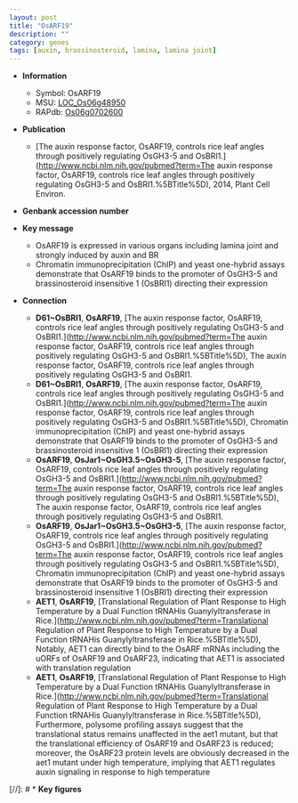 ```yaml
---
layout: post
title: "OsARF19"
description: ""
category: genes
tags: [auxin, brassinosteroid, lamina, lamina joint]
---
```


* **Information**  
    + Symbol: OsARF19  
    + MSU: [LOC_Os06g48950](http://rice.plantbiology.msu.edu/cgi-bin/ORF_infopage.cgi?orf=LOC_Os06g48950)  
    + RAPdb: [Os06g0702600](http://rapdb.dna.affrc.go.jp/viewer/gbrowse_details/irgsp1?name=Os06g0702600)  

* **Publication**  
    + [The auxin response factor, OsARF19, controls rice leaf angles through positively regulating OsGH3-5 and OsBRI1.](http://www.ncbi.nlm.nih.gov/pubmed?term=The auxin response factor, OsARF19, controls rice leaf angles through positively regulating OsGH3-5 and OsBRI1.%5BTitle%5D), 2014, Plant Cell Environ.

* **Genbank accession number**  

* **Key message**  
    + OsARF19 is expressed in various organs including lamina joint and strongly induced by auxin and BR
    + Chromatin immunoprecipitation (ChIP) and yeast one-hybrid assays demonstrate that OsARF19 binds to the promoter of OsGH3-5 and brassinosteroid insensitive 1 (OsBRI1) directing their expression

* **Connection**  
    + __D61~OsBRI1__, __OsARF19__, [The auxin response factor, OsARF19, controls rice leaf angles through positively regulating OsGH3-5 and OsBRI1.](http://www.ncbi.nlm.nih.gov/pubmed?term=The auxin response factor, OsARF19, controls rice leaf angles through positively regulating OsGH3-5 and OsBRI1.%5BTitle%5D), The auxin response factor, OsARF19, controls rice leaf angles through positively regulating OsGH3-5 and OsBRI1.
    + __D61~OsBRI1__, __OsARF19__, [The auxin response factor, OsARF19, controls rice leaf angles through positively regulating OsGH3-5 and OsBRI1.](http://www.ncbi.nlm.nih.gov/pubmed?term=The auxin response factor, OsARF19, controls rice leaf angles through positively regulating OsGH3-5 and OsBRI1.%5BTitle%5D), Chromatin immunoprecipitation (ChIP) and yeast one-hybrid assays demonstrate that OsARF19 binds to the promoter of OsGH3-5 and brassinosteroid insensitive 1 (OsBRI1) directing their expression
    + __OsARF19__, __OsJar1~OsGH3.5~OsGH3-5__, [The auxin response factor, OsARF19, controls rice leaf angles through positively regulating OsGH3-5 and OsBRI1.](http://www.ncbi.nlm.nih.gov/pubmed?term=The auxin response factor, OsARF19, controls rice leaf angles through positively regulating OsGH3-5 and OsBRI1.%5BTitle%5D), The auxin response factor, OsARF19, controls rice leaf angles through positively regulating OsGH3-5 and OsBRI1.
    + __OsARF19__, __OsJar1~OsGH3.5~OsGH3-5__, [The auxin response factor, OsARF19, controls rice leaf angles through positively regulating OsGH3-5 and OsBRI1.](http://www.ncbi.nlm.nih.gov/pubmed?term=The auxin response factor, OsARF19, controls rice leaf angles through positively regulating OsGH3-5 and OsBRI1.%5BTitle%5D), Chromatin immunoprecipitation (ChIP) and yeast one-hybrid assays demonstrate that OsARF19 binds to the promoter of OsGH3-5 and brassinosteroid insensitive 1 (OsBRI1) directing their expression
    + __AET1__, __OsARF19__, [Translational Regulation of Plant Response to High Temperature by a Dual Function tRNAHis Guanylyltransferase in Rice.](http://www.ncbi.nlm.nih.gov/pubmed?term=Translational Regulation of Plant Response to High Temperature by a Dual Function tRNAHis Guanylyltransferase in Rice.%5BTitle%5D),  Notably, AET1 can directly bind to the OsARF mRNAs including the uORFs of OsARF19 and OsARF23, indicating that AET1 is associated with translation regulation
    + __AET1__, __OsARF19__, [Translational Regulation of Plant Response to High Temperature by a Dual Function tRNAHis Guanylyltransferase in Rice.](http://www.ncbi.nlm.nih.gov/pubmed?term=Translational Regulation of Plant Response to High Temperature by a Dual Function tRNAHis Guanylyltransferase in Rice.%5BTitle%5D),  Furthermore, polysome profiling assays suggest that the translational status remains unaffected in the aet1 mutant, but that the translational efficiency of OsARF19 and OsARF23 is reduced; moreover, the OsARF23 protein levels are obviously decreased in the aet1 mutant under high temperature, implying that AET1 regulates auxin signaling in response to high temperature

[//]: # * **Key figures**  


